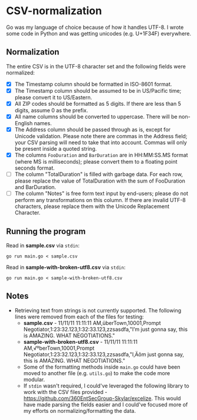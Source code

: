 # CSV-normalization
Go was my language of choice because of how it handles UTF-8. I wrote some code in Python and was getting unicodes (e.g. U+1F34F) everywhere.

## Normalization
The entire CSV is in the UTF-8 character set and the following fields were normalized:

- [x] The Timestamp column should be formatted in ISO-8601 format.
- [x] The Timestamp column should be assumed to be in US/Pacific time; please convert it to US/Eastern.
- [x] All ZIP codes should be formatted as 5 digits. If there are less than 5 digits, assume 0 as the prefix.
- [x] All name columns should be converted to uppercase. There will be non-English names.
- [x] The Address column should be passed through as is, except for Unicode validation. Please note there are commas in the Address field; your CSV parsing will need to take that into account. Commas will only be present inside a quoted string.
- [x] The columns `FooDuration` and `BarDuration` are in HH:MM:SS.MS format (where MS is milliseconds); please convert them to a floating point seconds format.
- [ ] The column "TotalDuration" is filled with garbage data. For each row, please replace the value of TotalDuration with the sum of FooDuration and BarDuration.
- [ ] The column "Notes" is free form text input by end-users; please do not perform any transformations on this column. If there are invalid UTF-8 characters, please replace them with the Unicode Replacement Character.

## Running the program
Read in **sample.csv** via `stdin`:
```
go run main.go < sample.csv
```

Read in **sample-with-broken-utf8.csv** via `stdin`:
```
go run main.go < sample-with-broken-utf8.csv
```

## Notes
* Retrieving text from strings is not currently supported. The following lines were removed from each of the files for testing:
  * **sample.csv** - 11/11/11 11:11:11 AM,überTown,10001,Prompt Negotiator,1:23:32.123,1:32:33.123,zzsasdfa,"I’m just gonna say, this is AMAZING. WHAT NEGOTIATIONS."
  * **sample-with-broken-utf8.csv** - 11/11/11 11:11:11 AM,√ºberTown,10001,Prompt Negotiator,1:23:32.123,1:32:33.123,zzsasdfa,"I‚Äôm just gonna say, this is AMAZING. WHAT NEGOTIATIONS."
  * Some of the formatting methods inside `main.go` could have been moved to another file (e.g. `utils.go`) to make the code more modular.
  * If `stdin` wasn't required, I could've leveraged the following library to work with the CSV files provided - https://github.com/360EntSecGroup-Skylar/excelize. This would have made parsing the fields easier and I could've focused more of my efforts on normalizing/formatting the data.
